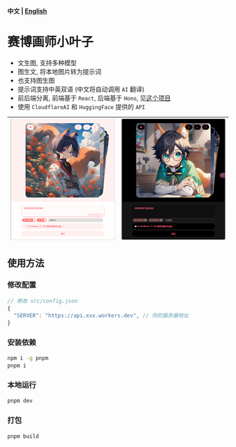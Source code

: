 **中文 | [English](README.md)**

# 赛博画师小叶子
- 文生图, 支持多种模型
- 图生文, 将本地图片转为提示词
- 也支持图生图
- 提示词支持中英双语 (中文将自动调用 `AI` 翻译)
- 前后端分离, 前端基于 `React`, 后端基于 `Hono`, 见[这个项目](https://github.com/LeafYeeXYZ/MyAPIs)
- 使用 `CloudflareAI` 和 `HuggingFace` 提供的 `API`

|![](./readme/light.png)|![](./readme/dark.png)|
|:---:|:---:|

## 使用方法
### 修改配置
```javascript
// 修改 src/config.json
{
  "SERVER": "https://api.xxx.workers.dev", // 你的服务器地址
}
```

### 安装依赖
```bash
npm i -g pnpm
pnpm i
```

### 本地运行
```bash
pnpm dev
```

### 打包
```bash
pnpm build
```